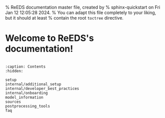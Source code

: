 % ReEDS documentation master file, created by
% sphinx-quickstart on Fri Jan 12 12:05:28 2024.
% You can adapt this file completely to your liking, but it should at least
% contain the root `toctree` directive.

# Welcome to ReEDS's documentation!

```{include} ../../README.md 
```

```{toctree}
:caption: Contents
:hidden:

setup
internal/additional_setup
internal/developer_best_practices
internal/onboarding
model_information
sources
postprocessing_tools
faq
```
<!--
note: to change the maxdepth of the toctree, you need to change 'navigation_depth' found in conf.py under 'html_theme_options'
-->